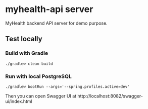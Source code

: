 # myhealth-api server
MyHealth backend API server for demo purpose.

## Test locally

### Build with Gradle

```
./gradlew clean build
```

### Run with local PostgreSQL
```
./gradlew bootRun --args='--spring.profiles.active=dev'
```

Then you can open Swagger UI at http://localhost:8082/swagger-ui/index.html

